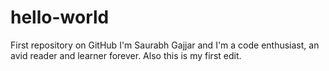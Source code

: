 # hello-world
First repository on GitHub
I'm Saurabh Gajjar and I'm a code enthusiast, an avid reader and learner forever.
Also this is my first edit.
